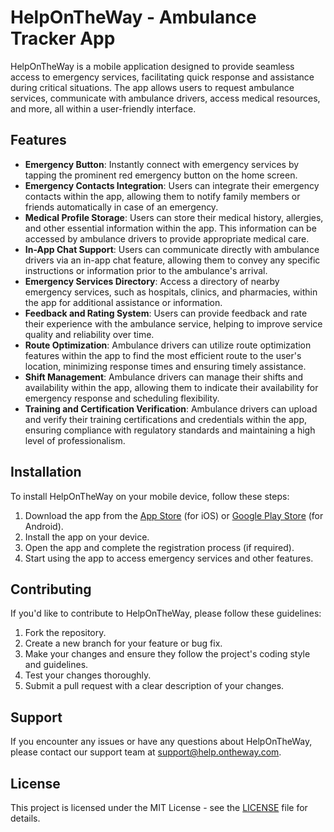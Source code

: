 # HelpOnTheWay - Ambulance Tracker App

HelpOnTheWay is a mobile application designed to provide seamless access to emergency services, facilitating quick response and assistance during critical situations. The app allows users to request ambulance services, communicate with ambulance drivers, access medical resources, and more, all within a user-friendly interface.

## Features

- **Emergency Button**: Instantly connect with emergency services by tapping the prominent red emergency button on the home screen.
- **Emergency Contacts Integration**: Users can integrate their emergency contacts within the app, allowing them to notify family members or friends automatically in case of an emergency.
- **Medical Profile Storage**: Users can store their medical history, allergies, and other essential information within the app. This information can be accessed by ambulance drivers to provide appropriate medical care.
- **In-App Chat Support**: Users can communicate directly with ambulance drivers via an in-app chat feature, allowing them to convey any specific instructions or information prior to the ambulance's arrival.
- **Emergency Services Directory**: Access a directory of nearby emergency services, such as hospitals, clinics, and pharmacies, within the app for additional assistance or information.
- **Feedback and Rating System**: Users can provide feedback and rate their experience with the ambulance service, helping to improve service quality and reliability over time.
- **Route Optimization**: Ambulance drivers can utilize route optimization features within the app to find the most efficient route to the user's location, minimizing response times and ensuring timely assistance.
- **Shift Management**: Ambulance drivers can manage their shifts and availability within the app, allowing them to indicate their availability for emergency response and scheduling flexibility.
- **Training and Certification Verification**: Ambulance drivers can upload and verify their training certifications and credentials within the app, ensuring compliance with regulatory standards and maintaining a high level of professionalism.

## Installation

To install HelpOnTheWay on your mobile device, follow these steps:
1. Download the app from the [App Store](#) (for iOS) or [Google Play Store](#) (for Android).
2. Install the app on your device.
3. Open the app and complete the registration process (if required).
4. Start using the app to access emergency services and other features.

## Contributing

If you'd like to contribute to HelpOnTheWay, please follow these guidelines:
1. Fork the repository.
2. Create a new branch for your feature or bug fix.
3. Make your changes and ensure they follow the project's coding style and guidelines.
4. Test your changes thoroughly.
5. Submit a pull request with a clear description of your changes.

## Support

If you encounter any issues or have any questions about HelpOnTheWay, please contact our support team at support@help.ontheway.com.

## License

This project is licensed under the MIT License - see the [LICENSE](LICENSE) file for details.
